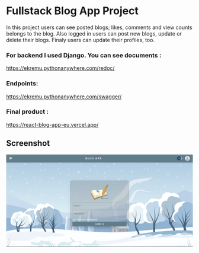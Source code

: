 # Fullstack Blog App Project

In this project users can see posted blogs; likes, comments and view counts belongs to the blog.
Also logged in users can post new blogs, update or delete their blogs.
Finaly users can update their profiles, too.

### For backend I used Django. You can see documents :
https://ekremu.pythonanywhere.com/redoc/

### Endpoints:
https://ekremu.pythonanywhere.com/swagger/

### Final product :
https://react-blog-app-eu.vercel.app/

## Screenshot
<img src="src/assets/blog-app.png" alt="image" style="zoom: 200%;" />

